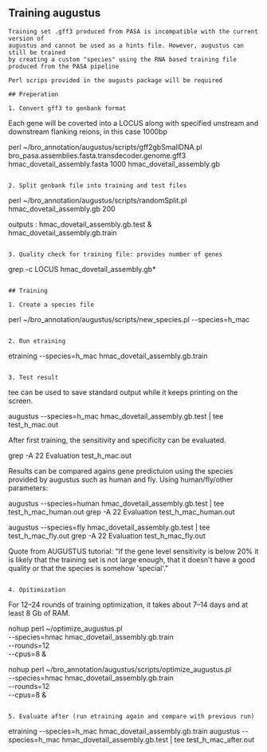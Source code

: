 ## Training augustus 

```
Training set .gff3 produced from PASA is incompatible with the current version of 
augustus and cannot be used as a hints file. However, augustus can still be trained
by creating a custom "species" using the RNA based training file produced from the PASA pipeline

Perl scrips provided in the augusts package will be required

## Preperation

1. Convert gff3 to genbank format 
```
Each gene will be coverted into a LOCUS along with specified unstream and downstream flanking reions, in this case 1000bp

perl ~/bro_annotation/augustus/scripts/gff2gbSmallDNA.pl bro_pasa.assemblies.fasta.transdecoder.genome.gff3 hmac_dovetail_assembly.fasta 1000 hmac_dovetail_assembly.gb
```

2. Split genbank file into training and test files
```
perl ~/bro_annotation/augustus/scripts/randomSplit.pl hmac_dovetail_assembly.gb 200

outputs : hmac_dovetail_assembly.gb.test & hmac_dovetail_assembly.gb.train
```

3. Quality check for training file: provides number of genes
```
grep -c LOCUS hmac_dovetail_assembly.gb*
```

## Training

1. Create a species file
```
perl ~/bro_annotation/augustus/scripts/new_species.pl --species=h_mac
```

2. Run etraining
```
etraining --species=h_mac hmac_dovetail_assembly.gb.train
```

3. Test result
```
tee can be used to save standard output while it keeps printing on the screen.

augustus --species=h_mac hmac_dovetail_assembly.gb.test | tee test_h_mac.out

After first training, the sensitivity and specificity can be evaluated.

grep -A 22 Evaluation test_h_mac.out

Results can be compared agains gene predictuion using the species provided by augustus such as human and fly.
Using human/fly/other parameters:

augustus --species=human hmac_dovetail_assembly.gb.test | tee test_h_mac_human.out
grep -A 22 Evaluation test_h_mac_human.out

augustus --species=fly hmac_dovetail_assembly.gb.test | tee test_h_mac_fly.out
grep -A 22 Evaluation test_h_mac_fly.out

Quote from AUGUSTUS tutorial:
"If the gene level sensitivity is below 20% it is likely that the training set is not large enough, that it doesn't have a good quality or that the species is somehow 'special'."
```

4. Opitimization
```
For 12–24 rounds of training optimization, it takes about 7–14 days and at least 8 Gb of RAM.

nohup perl ~/optimize_augustus.pl \
--species=hmac hmac_dovetail_assembly.gb.train \
--rounds=12 \
--cpus=8 &

nohup perl ~/bro_annotation/augustus/scripts/optimize_augustus.pl \
--species=hmac hmac_dovetail_assembly.gb.train \
--rounds=12 \
--cpus=8 &
```

5. Evaluate after (run etraining again and compare with previous run)
```
etraining --species=h_mac hmac_dovetail_assembly.gb.train
augustus --species=h_mac hmac_dovetail_assembly.gb.test | tee test_h_mac_after.out
```
